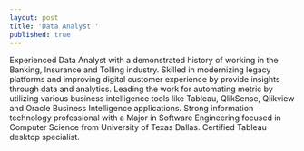 ```yaml
---
layout: post
title: 'Data Analyst '
published: true
---
```


Experienced Data Analyst with a demonstrated history of working in the Banking, Insurance and Tolling industry. Skilled in modernizing legacy platforms and improving digital customer experience by provide insights through data and analytics. Leading the work for automating metric by utilizing various business intelligence tools like Tableau, QlikSense, Qlikview and Oracle Business Intelligence applications.  Strong information technology professional with a Major in Software Engineering focused in Computer Science from University of Texas Dallas. Certified Tableau desktop specialist.
